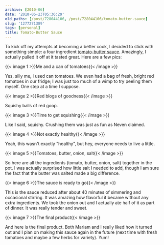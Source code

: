 ```yaml
---
archive: [2010-06]
date: '2010-06-23T05:36:29'
old_paths: [/post/728044106, /post/728044106/tomato-butter-sauce]
slug: '1277271389'
tags: [personal]
title: Tomato-Butter Sauce
---
```


To kick off my attempts at becoming a better cook, I decided to stick with
something simple: a four ingredient [tomato-butter sauce][1]. Amazingly,
I actually pulled it off at it tasted great.  Here are a few pics:

{{< image 1 >}}Me and a can of tomatoes{{< /image >}}

Yes, silly me, I used can tomatoes. We even had a bag of fresh, bright red
tomatoes in our fridge; I was just too much of a wimp to try peeling them
myself.  One step at a time I suppose.

{{< image 2 >}}Red blogs of goodness{{< /image >}}

Squishy balls of red goop.

{{< image 3 >}}Time to get squishing{{< /image >}}

Like I said, squishy.  Crushing them was just as fun as Neven claimed.

{{< image 4 >}}Not exactly healthy{{< /image >}}

Yeah, this wasn't exactly "healthy", but hey, everyone needs to live
a little.

{{< image 5 >}}Tomatoes, butter, onion, salt{{< /image >}}

So here are all the ingredients (tomato, butter, onion, salt) together in
the pot.  I was actually surprised how little salt I needed to add, though
I am sure the fact that the butter was salted made a big difference.

{{< image 6 >}}The sauce is ready to go{{< /image >}}

This is the sauce reduced after about 40 minutes of simmering and
occasional stirring.  It was amazing how flavorful it became without any
extra ingredients.  We took the onion out and I actually ate half of it as
part of dinner. It was really tender and sweet.

{{< image 7 >}}The final product{{< /image >}}

And here is the final product.  Both Mariam and I really liked how it
turned out and I plan on making this sauce again in the future (next time
with fresh tomatoes and maybe a few herbs for variety).  Yum!

[1]: http://saltandfat.com/post/361814241/tomato-butter-sauce

